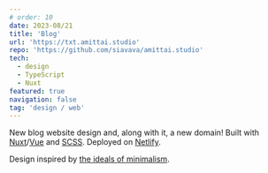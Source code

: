 ```yaml
---
# order: 10
date: 2023-08/21
title: 'Blog'
url: 'https://txt.amittai.studio'
repo: 'https://github.com/siavava/amittai.studio'
tech:
  - design
  - TypeScript
  - Nuxt
featured: true
navigation: false
tag: 'design / web'
---
```


New blog website design and, along with it, a new domain!
Built with [Nuxt][nuxt]/[Vue][vue] and [SCSS][scss].
Deployed on [Netlify][netlify].

Design inspired by [the ideals of minimalism][minimalism].

[minimalism]: https://minimalism.com

[nuxt]: https://nuxt.com
[vue]: https://vuejs.org
[scss]: https://sass-lang.com
[netlify]: https://netlify.com
